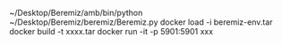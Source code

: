~/Desktop/Beremiz/amb/bin/python ~/Desktop/Beremiz/beremiz/Beremiz.py
docker load -i beremiz-env.tar
docker build -t xxxx.tar
docker run -it -p 5901:5901 xxx
